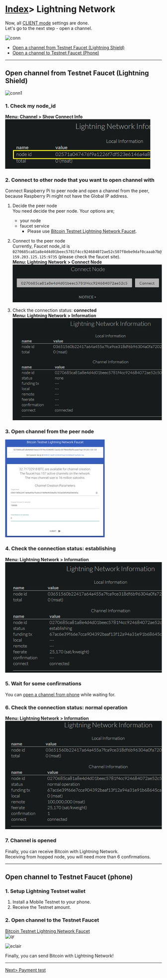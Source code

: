 # [Index](index.html)> Lightning Network

Now, all [CLIENT mode](setup_faq.md#client-mode) settings are done.  
Let's go to the next step - open a channel.

![conn](images/setup_ln_conn.jpg)

* [Open a channel from Testnet Faucet (Lightning Shield)](#open-a-channel-from-testnet-faucet-lightning-shield)
* [Open a channel to Testnet Faucet (Phone)](#open-a-channel-to-testnet-faucet-Phone)

----

## Open channel from Testnet Faucet (Lightning Shield)  

![conn1](images/setup_ln_conn1.jpg)

### 1. Check my node_id

**Menu: Channel > Show Connect Info**  
![show channel](images/ln_testnet01.jpg)

### 2. Connect to other node that you want to open channel with

   Connect Raspberry Pi to peer node and open a channel from the peer, because Raspberry Pi might not have the Global IP address.

   1. Decide the peer node  
      You need decide the peer node. Your options are;
      * your node
      * faucet service  
        * Please use [Bitcoin Testnet Lightning Network Faucet](https://faucet.lightning.community/).

   2. Connect to the peer node  
      Currently, Faucet node_id is `0270685ca81a8e4d4d01beec5781f4cc924684072ae52c507f8ebe9daf0caaab7b@159.203.125.125:9735` (please check the faucet site).  
      **Menu: Lightning Network > Connect Node**  
      ![connect](images/ln_testnet02.jpg)

   3. Check the connection status: **connected**  
      **Menu: Lightning Network > Information**  
      ![show channel](images/ln_testnet03.jpg)

### 3. Open channel from the peer node

![testnet faucet](images/ln_testnet04.jpg)

### 4. Check the connection status: **establishing**

**Menu: Lightning Network > Information**  
![show channel](images/ln_testnet05.jpg)

### 5. Wait for some confirmations

You can [open a channel from phone](#open-a-channel-to-testnet-faucet-phone) while waiting for.

### 6. Check the connection status: **normal operation**  

**Menu: Lightning Network > Information**  
![show channel](images/ln_testnet06.jpg)

### 7. Channel is opened

Finally, you can receive Bitcoin with Lightning Network.  
Receiving from hopped node, you will need more than 6 confirmations.

----

## Open channel to Testnet Faucet (phone)

### 1. Setup Lightning Testnet wallet

1. Install a Mobile Testnet to your phone.
2. Receive the Testnet amount.

### 2. Open channel to the Testnet Faucet

[Bitcoin Testnet Lightning Network Faucet](https://faucet.lightning.community/)  
![qr](images/testnet_faucet.jpg)

![eclair](images/eclair_testnet_open.jpg)

Finally, you can send Bitcoin with Lightning Network!  

----

[Next> Payment test](setup_pay.md)


